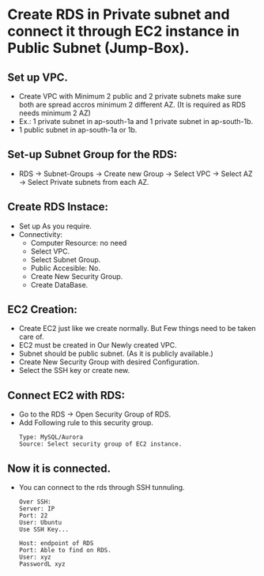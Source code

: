# Create RDS in Private subnet and connect it through EC2 instance in Public Subnet (Jump-Box).
## Set up VPC.
- Create VPC with Minimum 2 public and 2 private subnets make sure both are spread accros minimum 2 different AZ. (It is required as RDS needs minimum 2 AZ)
- Ex.: 1 private subnet in ap-south-1a and 1 private subnet in ap-south-1b.
- 1 public subnet in ap-south-1a or 1b.
## Set-up Subnet Group for the RDS:
- RDS -> Subnet-Groups -> Create new Group -> Select VPC -> Select AZ -> Select Private subnets from each AZ.
## Create RDS Instace:
- Set up As you require.
- Connectivity:
  - Computer Resource: no need
  - Select VPC.
  - Select Subnet Group.
  - Public Accesible: No.
  - Create New Security Group.
  - Create DataBase.
## EC2 Creation:
- Create EC2 just like we create normally. But Few things need to be taken care of.
- EC2 must be created in Our Newly created VPC.
- Subnet should be public subnet. (As it is publicly available.)
- Create New Security Group with desired Configuration.
- Select the SSH key or create new.
## Connect EC2 with RDS:
- Go to the RDS -> Open Security Group of RDS.
- Add Following rule to this security group.
  ```
  Type: MySQL/Aurora
  Source: Select security group of EC2 instance.
  ```
## Now it is connected.
- You can connect to the rds through SSH tunnuling.
  ```
  Over SSH:
  Server: IP
  Port: 22
  User: Ubuntu
  Use SSH Key...

  Host: endpoint of RDS
  Port: Able to find on RDS.
  User: xyz
  PasswordL xyz
  ```
